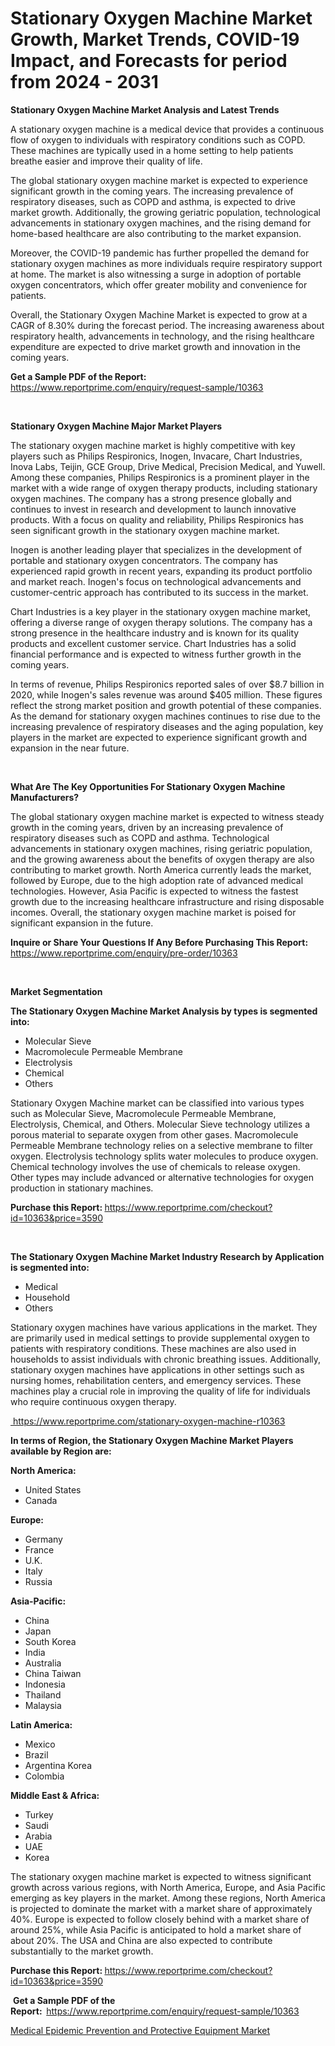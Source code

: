 <p><h1>Stationary Oxygen Machine Market Growth, Market Trends, COVID-19 Impact, and Forecasts for period from 2024 - 2031</h1></p><p><strong>Stationary Oxygen Machine Market Analysis and Latest Trends</strong></p>
<p><p>A stationary oxygen machine is a medical device that provides a continuous flow of oxygen to individuals with respiratory conditions such as COPD. These machines are typically used in a home setting to help patients breathe easier and improve their quality of life.</p><p>The global stationary oxygen machine market is expected to experience significant growth in the coming years. The increasing prevalence of respiratory diseases, such as COPD and asthma, is expected to drive market growth. Additionally, the growing geriatric population, technological advancements in stationary oxygen machines, and the rising demand for home-based healthcare are also contributing to the market expansion.</p><p>Moreover, the COVID-19 pandemic has further propelled the demand for stationary oxygen machines as more individuals require respiratory support at home. The market is also witnessing a surge in adoption of portable oxygen concentrators, which offer greater mobility and convenience for patients.</p><p>Overall, the Stationary Oxygen Machine Market is expected to grow at a CAGR of 8.30% during the forecast period. The increasing awareness about respiratory health, advancements in technology, and the rising healthcare expenditure are expected to drive market growth and innovation in the coming years.</p></p>
<p><strong>Get a Sample PDF of the Report:&nbsp;</strong> <a href="https://www.reportprime.com/enquiry/request-sample/10363">https://www.reportprime.com/enquiry/request-sample/10363</a></p>
<p>&nbsp;</p>
<p><strong>Stationary Oxygen Machine Major Market Players</strong></p>
<p><p>The stationary oxygen machine market is highly competitive with key players such as Philips Respironics, Inogen, Invacare, Chart Industries, Inova Labs, Teijin, GCE Group, Drive Medical, Precision Medical, and Yuwell. Among these companies, Philips Respironics is a prominent player in the market with a wide range of oxygen therapy products, including stationary oxygen machines. The company has a strong presence globally and continues to invest in research and development to launch innovative products. With a focus on quality and reliability, Philips Respironics has seen significant growth in the stationary oxygen machine market.</p><p>Inogen is another leading player that specializes in the development of portable and stationary oxygen concentrators. The company has experienced rapid growth in recent years, expanding its product portfolio and market reach. Inogen's focus on technological advancements and customer-centric approach has contributed to its success in the market.</p><p>Chart Industries is a key player in the stationary oxygen machine market, offering a diverse range of oxygen therapy solutions. The company has a strong presence in the healthcare industry and is known for its quality products and excellent customer service. Chart Industries has a solid financial performance and is expected to witness further growth in the coming years.</p><p>In terms of revenue, Philips Respironics reported sales of over $8.7 billion in 2020, while Inogen's sales revenue was around $405 million. These figures reflect the strong market position and growth potential of these companies. As the demand for stationary oxygen machines continues to rise due to the increasing prevalence of respiratory diseases and the aging population, key players in the market are expected to experience significant growth and expansion in the near future.</p></p>
<p>&nbsp;</p>
<p><strong>What Are The Key Opportunities For Stationary Oxygen Machine Manufacturers?</strong></p>
<p><p>The global stationary oxygen machine market is expected to witness steady growth in the coming years, driven by an increasing prevalence of respiratory diseases such as COPD and asthma. Technological advancements in stationary oxygen machines, rising geriatric population, and the growing awareness about the benefits of oxygen therapy are also contributing to market growth. North America currently leads the market, followed by Europe, due to the high adoption rate of advanced medical technologies. However, Asia Pacific is expected to witness the fastest growth due to the increasing healthcare infrastructure and rising disposable incomes. Overall, the stationary oxygen machine market is poised for significant expansion in the future.</p></p>
<p><strong>Inquire or Share Your Questions If Any Before Purchasing This Report:</strong> <a href="https://www.reportprime.com/enquiry/pre-order/10363">https://www.reportprime.com/enquiry/pre-order/10363</a></p>
<p>&nbsp;</p>
<p><strong>Market Segmentation</strong></p>
<p><strong>The Stationary Oxygen Machine Market Analysis by types is segmented into:</strong></p>
<p><ul><li>Molecular Sieve</li><li>Macromolecule Permeable Membrane</li><li>Electrolysis</li><li>Chemical</li><li>Others</li></ul></p>
<p><p>Stationary Oxygen Machine market can be classified into various types such as Molecular Sieve, Macromolecule Permeable Membrane, Electrolysis, Chemical, and Others. Molecular Sieve technology utilizes a porous material to separate oxygen from other gases. Macromolecule Permeable Membrane technology relies on a selective membrane to filter oxygen. Electrolysis technology splits water molecules to produce oxygen. Chemical technology involves the use of chemicals to release oxygen. Other types may include advanced or alternative technologies for oxygen production in stationary machines.</p></p>
<p><strong>Purchase this Report:&nbsp;</strong><a href="https://www.reportprime.com/checkout?id=10363&price=3590">https://www.reportprime.com/checkout?id=10363&price=3590</a></p>
<p>&nbsp;</p>
<p><strong>The Stationary Oxygen Machine Market Industry Research by Application is segmented into:</strong></p>
<p><ul><li>Medical</li><li>Household</li><li>Others</li></ul></p>
<p><p>Stationary oxygen machines have various applications in the market. They are primarily used in medical settings to provide supplemental oxygen to patients with respiratory conditions. These machines are also used in households to assist individuals with chronic breathing issues. Additionally, stationary oxygen machines have applications in other settings such as nursing homes, rehabilitation centers, and emergency services. These machines play a crucial role in improving the quality of life for individuals who require continuous oxygen therapy.</p></p>
<p><a href="https://www.reportprime.com/stationary-oxygen-machine-r10363">&nbsp;https://www.reportprime.com/stationary-oxygen-machine-r10363</a></p>
<p><strong>In terms of Region, the Stationary Oxygen Machine Market Players available by Region are:</strong></p>
<p>
    <p> <strong> North America: </strong>
        <ul>
            <li>United States</li>
            <li>Canada</li>
        </ul>
        </p> 
    <p> <strong> Europe: </strong>
        <ul>
            <li>Germany</li>
            <li>France</li>
            <li>U.K.</li>
            <li>Italy</li>
            <li>Russia</li>
        </ul>
        </p> 
    <p> <strong> Asia-Pacific: </strong>
        <ul>
            <li>China</li>
            <li>Japan</li>
            <li>South Korea</li>
            <li>India</li>
            <li>Australia</li>
            <li>China Taiwan</li>
            <li>Indonesia</li>
            <li>Thailand</li>
            <li>Malaysia</li>
        </ul>
        </p> 
    <p> <strong> Latin America: </strong>
        <ul>
            <li>Mexico</li>
            <li>Brazil</li>
            <li>Argentina Korea</li>
            <li>Colombia</li>
        </ul>
        </p> 
    <p> <strong> Middle East & Africa: </strong>
        <ul>
            <li>Turkey</li>
            <li>Saudi</li>
            <li>Arabia</li>
            <li>UAE</li>
            <li>Korea</li>
        </ul>
    </p>
    </p>
<p><p>The stationary oxygen machine market is expected to witness significant growth across various regions, with North America, Europe, and Asia Pacific emerging as key players in the market. Among these regions, North America is projected to dominate the market with a market share of approximately 40%. Europe is expected to follow closely behind with a market share of around 25%, while Asia Pacific is anticipated to hold a market share of about 20%. The USA and China are also expected to contribute substantially to the market growth.</p></p>
<p><strong>Purchase this Report: </strong><a href="https://www.reportprime.com/checkout?id=10363&price=3590">https://www.reportprime.com/checkout?id=10363&price=3590</a></p>
<p>&nbsp;<strong>Get a Sample PDF of the Report:&nbsp;&nbsp;</strong><a href="https://www.reportprime.com/enquiry/request-sample/10363">https://www.reportprime.com/enquiry/request-sample/10363</a></p>
<p><strong></strong></p>
<p><p><a href="https://github.com/NorbertYates/Market-Research-Report-List-4/blob/main/medical-epidemic-prevention-and-protective-equipment-market.md">Medical Epidemic Prevention and Protective Equipment Market</a></p></p>